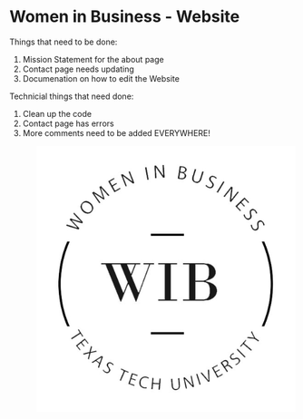 # Women in Business - Website

Things that need to be done: 
<ol>
<li> Mission Statement for the about page</li>
<li> Contact page needs updating</li>
<li> Documenation on how to edit the Website </li>
</ol>

Technicial things that need done: 
<ol>
<li> Clean up the code</li>
<li> Contact page has errors</li>
<li> More comments need to be added EVERYWHERE! </li>
<ol>

<img src="oldimages/wibBlack.jpg"/>
